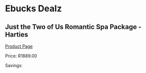 
# Ebucks Dealz
## Just the Two of Us Romantic Spa Package - Harties
[Product Page](https://www.ebucks.com/web/shop/productSelected.do?prodId=239433850&catId=322112237)

Price: R1889.00

Savings: 


	